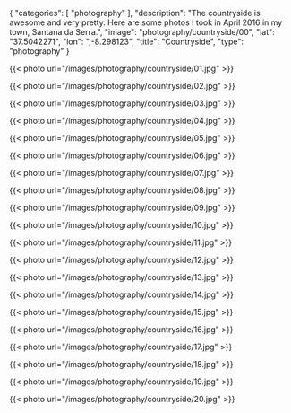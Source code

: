 {
  "categories": [
    "photography"
  ],
  "description": "The countryside is awesome and very pretty. Here are some photos I took in April 2016 in my town, Santana da Serra.",
  "image": "photography/countryside/00",
  "lat": "37.5042271",
  "lon": ",-8.298123",
  "title": "Countryside",
  "type": "photography"
}

{{< photo url="/images/photography/countryside/01.jpg" >}}

{{< photo url="/images/photography/countryside/02.jpg" >}}

{{< photo url="/images/photography/countryside/03.jpg" >}}

{{< photo url="/images/photography/countryside/04.jpg" >}}

{{< photo url="/images/photography/countryside/05.jpg" >}}

{{< photo url="/images/photography/countryside/06.jpg" >}}

{{< photo url="/images/photography/countryside/07.jpg" >}}

{{< photo url="/images/photography/countryside/08.jpg" >}}

{{< photo url="/images/photography/countryside/09.jpg" >}}

{{< photo url="/images/photography/countryside/10.jpg" >}}

{{< photo url="/images/photography/countryside/11.jpg" >}}

{{< photo url="/images/photography/countryside/12.jpg" >}}

{{< photo url="/images/photography/countryside/13.jpg" >}}

{{< photo url="/images/photography/countryside/14.jpg" >}}

{{< photo url="/images/photography/countryside/15.jpg" >}}

{{< photo url="/images/photography/countryside/16.jpg" >}}

{{< photo url="/images/photography/countryside/17.jpg" >}}

{{< photo url="/images/photography/countryside/18.jpg" >}}

{{< photo url="/images/photography/countryside/19.jpg" >}}

{{< photo url="/images/photography/countryside/20.jpg" >}}
